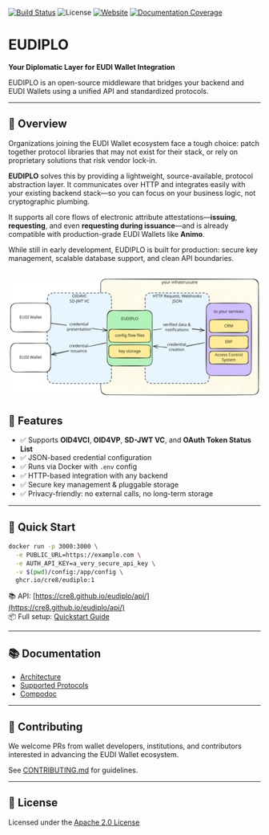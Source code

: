 [![Build Status](https://github.com/cre8/eudiplo/actions/workflows/ci.yml/badge.svg)](https://github.com/cre8/eudiplo/actions)
![License](https://img.shields.io/github/license/cre8/eudiplo)
[![Website](https://img.shields.io/badge/website-eudiplo-blue)](https://cre8.github.io/eudiplo/)
[![Documentation Coverage](https://cre8.github.io/eudiplo/compodoc/images/coverage-badge-documentation.svg)](https://cre8.github.io/eudiplo/compodoc/coverage.html)

# EUDIPLO

**Your Diplomatic Layer for EUDI Wallet Integration**

EUDIPLO is an open-source middleware that bridges your backend and EUDI Wallets
using a unified API and standardized protocols.

---

## 🧭 Overview

Organizations joining the EUDI Wallet ecosystem face a tough choice: patch
together protocol libraries that may not exist for their stack, or rely on
proprietary solutions that risk vendor lock-in.

**EUDIPLO** solves this by providing a lightweight, source-available, protocol
abstraction layer. It communicates over HTTP and integrates easily with your
existing backend stack—so you can focus on your business logic, not
cryptographic plumbing.

It supports all core flows of electronic attribute attestations—**issuing**,
**requesting**, and even **requesting during issuance**—and is already
compatible with production-grade EUDI Wallets like **Animo**.

While still in early development, EUDIPLO is built for production: secure key
management, scalable database support, and clean API boundaries.

## ![Overview](./docs/overview.excalidraw.svg)

## 🧩 Features

- ✅ Supports **OID4VCI**, **OID4VP**, **SD-JWT VC**, and **OAuth Token Status
  List**
- ✅ JSON-based credential configuration
- ✅ Runs via Docker with `.env` config
- ✅ HTTP-based integration with any backend
- ✅ Secure key management & pluggable storage
- ✅ Privacy-friendly: no external calls, no long-term storage

---

## 🚀 Quick Start

```bash
docker run -p 3000:3000 \
  -e PUBLIC_URL=https://example.com \
  -e AUTH_API_KEY=a_very_secure_api_key \
  -v $(pwd)/config:/app/config \
  ghcr.io/cre8/eudiplo:1
```

📚 API:
[https://cre8.github.io/eudiplo/api/](https://cre8.github.io/eudiplo/api/)  
📦 Full setup:
[Quickstart Guide](https://cre8.github.io/eudiplo/getting-started/quick-start/)

---

## 📚 Documentation

- [Architecture](https://cre8.github.io/eudiplo/architecture/overview/)
- [Supported Protocols](https://cre8.github.io/eudiplo/architecture/supported-protocols/)
- [Compodoc](https://cre8.github.io/eudiplo/compodoc/)

---

## 🤝 Contributing

We welcome PRs from wallet developers, institutions, and contributors interested
in advancing the EUDI Wallet ecosystem.

See [CONTRIBUTING.md](CONTRIBUTING.md) for guidelines.

---

## 📝 License

Licensed under the [Apache 2.0 License](LICENSE)
